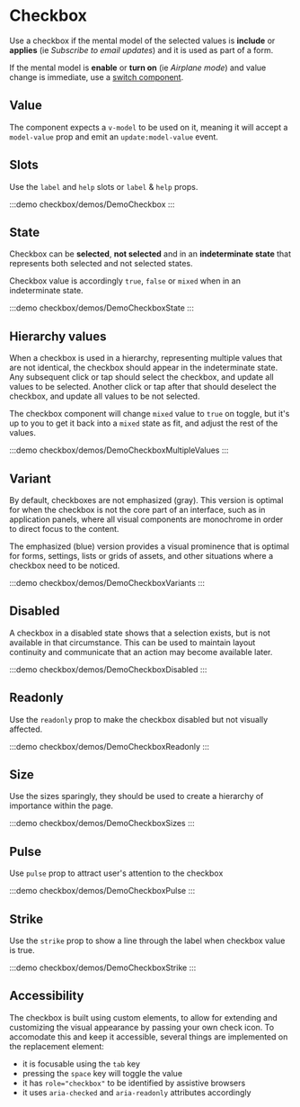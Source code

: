 <script setup>
import DemoCheckbox from '@/components/checkbox/demos/DemoCheckbox.vue'
import DemoCheckboxVariants from '@/components/checkbox/demos/DemoCheckboxVariants.vue'
import DemoCheckboxPulse from '@/components/checkbox/demos/DemoCheckboxPulse.vue'
import DemoCheckboxDisabled from '@/components/checkbox/demos/DemoCheckboxDisabled.vue'
import DemoCheckboxStrike from '@/components/checkbox/demos/DemoCheckboxStrike.vue'
import DemoCheckboxSizes from '@/components/checkbox/demos/DemoCheckboxSizes.vue'
import DemoCheckboxState from '@/components/checkbox/demos/DemoCheckboxState.vue'
import DemoCheckboxReadonly from '@/components/checkbox/demos/DemoCheckboxReadonly.vue'
import DemoCheckboxMultipleValues from '@/components/checkbox/demos/DemoCheckboxMultipleValues.vue'
</script>

# Checkbox

Use a checkbox if the mental model of the selected values is **include** or **applies** (ie *Subscribe to email updates*) and it is used as part of a form.

If the mental model is **enable** or **turn on** (ie *Airplane mode*) and value change is immediate, use a [switch component](/components/switch/switch.md).

## Value

The component expects a `v-model` to be used on it, meaning it will accept a `model-value` prop and emit an `update:model-value` event.

## Slots

Use the `label` and `help` slots or `label` & `help` props.

:::demo checkbox/demos/DemoCheckbox
<DemoCheckbox />
:::

## State

Checkbox can be **selected**, **not selected** and in an **indeterminate state** that represents both selected and not selected states.

Checkbox value is accordingly `true`, `false` or `mixed` when in an indeterminate state.

:::demo checkbox/demos/DemoCheckboxState
<DemoCheckboxState />
:::

## Hierarchy values

When a checkbox is used in a hierarchy, representing multiple values that are not identical, the checkbox should appear in the indeterminate state. Any subsequent click or tap should select the checkbox, and update all values to be selected. Another click or tap after that should deselect the checkbox, and update all values to be not selected.

The checkbox component will change `mixed` value to `true` on toggle, but it's up to you to get it back into a `mixed` state as fit, and adjust the rest of the values.

:::demo checkbox/demos/DemoCheckboxMultipleValues
<DemoCheckboxMultipleValues />
:::

## Variant

By default, checkboxes are not emphasized (gray). This version is optimal for when the checkbox is not the core part of an interface, such as in application panels, where all visual components are monochrome in order to direct focus to the content.

The emphasized (blue) version provides a visual prominence that is optimal for forms, settings, lists or grids of assets, and other situations where a checkbox need to be noticed.

:::demo checkbox/demos/DemoCheckboxVariants
<DemoCheckboxVariants />
:::

## Disabled

A checkbox in a disabled state shows that a selection exists, but is not available in that circumstance. This can be used to maintain layout continuity and communicate that an action may become available later.

:::demo checkbox/demos/DemoCheckboxDisabled
<DemoCheckboxDisabled />
:::

## Readonly

Use the `readonly` prop to make the checkbox disabled but not visually affected.

:::demo checkbox/demos/DemoCheckboxReadonly
<DemoCheckboxReadonly />
:::

## Size

Use the sizes sparingly, they should be used to create a hierarchy of importance within the page.

:::demo checkbox/demos/DemoCheckboxSizes
<DemoCheckboxSizes />
:::

## Pulse

Use `pulse` prop to attract user's attention to the checkbox

:::demo checkbox/demos/DemoCheckboxPulse
<DemoCheckboxPulse />
:::

## Strike

Use the `strike` prop to show a line through the label when checkbox value is true.

:::demo checkbox/demos/DemoCheckboxStrike
<DemoCheckboxStrike />
:::

## Accessibility

The checkbox is built using custom elements, to allow for extending and customizing the visual appearance by passing your own check icon. To accomodate this and keep it accessible, several things are implemented on the replacement element:

- it is focusable using the `tab` key
- pressing the `space` key will toggle the value
- it has `role="checkbox"` to be identified by assistive browsers
- it uses `aria-checked` and `aria-readonly` attributes accordingly
